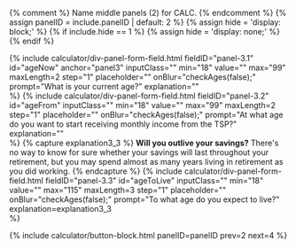 {% comment %}
Name middle panels (2) for CALC.
{% endcomment %}
{% assign panelID = include.panelID | default: 2 %}
{% assign hide = 'display: block;' %}
{% if include.hide == 1 %} {% assign hide = 'display: none;' %} {% endif %}

<section id="panel-{{ panelID }}" class="calculator-panel" style="{{ hide }}"  markdown="1">

{% include calculator/div-panel-form-field.html
  fieldID="panel-3.1" id="ageNow"  anchor="panel3"
  inputClass=""  min="18" value="" max="99" maxLength=2 step="1"
  placeholder="" onBlur="checkAges(false);"
  prompt="What is your current age?"
  explanation=""  
%}
{% include calculator/div-panel-form-field.html
  fieldID="panel-3.2" id="ageFrom"
  inputClass=""  min="18" value="" max="99" maxLength=2 step="1"
  placeholder="" onBlur="checkAges(false);"
  prompt="At what age do you want to start receiving monthly income from the TSP?"
  explanation=""  
%}
{% capture explanation3_3 %}
**Will you outlive your savings?** There's no way to know for sure whether your savings will last throughout your retirement, but you may spend almost as many years living in retirement as you did working.
{% endcapture %}
{% include calculator/div-panel-form-field.html
  fieldID="panel-3.3" id="ageToLive"
  inputClass=""  min="18" value="" max="115" maxLength=3 step="1"
  placeholder="" onBlur="checkAges(false);"
  prompt="To what age do you expect to live?"
  explanation=explanation3_3  
%}

{% include calculator/button-block.html panelID=panelID prev=2 next=4 %}

</section>
